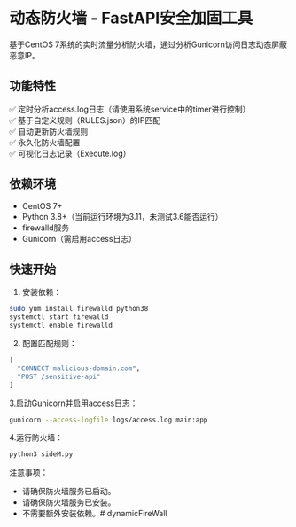 # 动态防火墙 - FastAPI安全加固工具

基于CentOS 7系统的实时流量分析防火墙，通过分析Gunicorn访问日志动态屏蔽恶意IP。

## 功能特性
✅ 定时分析access.log日志（请使用系统service中的timer进行控制）  
✅ 基于自定义规则（RULES.json）的IP匹配  
✅ 自动更新防火墙规则  
✅ 永久化防火墙配置  
✅ 可视化日志记录（Execute.log）

## 依赖环境
- CentOS 7+
- Python 3.8+（当前运行环境为3.11，未测试3.6能否运行）
- firewalld服务
- Gunicorn（需启用access日志）

## 快速开始
1. 安装依赖：
```bash
sudo yum install firewalld python38
systemctl start firewalld
systemctl enable firewalld
```
2. 配置匹配规则：
```bash
[
  "CONNECT malicious-domain.com",
  "POST /sensitive-api"
]
```
3.启动Gunicorn并启用access日志：
```bash
gunicorn --access-logfile logs/access.log main:app
```
4.运行防火墙：
```bash
python3 sideM.py
```

注意事项：
- 请确保防火墙服务已启动。
- 请确保防火墙服务已安装。
- 不需要额外安装依赖。#   d y n a m i c F i r e W a l l 
 
 
